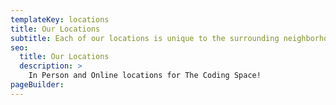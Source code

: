 ```yaml
---
templateKey: locations
title: Our Locations
subtitle: Each of our locations is unique to the surrounding neighborhood.
seo:
  title: Our Locations
  description: >
    In Person and Online locations for The Coding Space!
pageBuilder:
---
```

